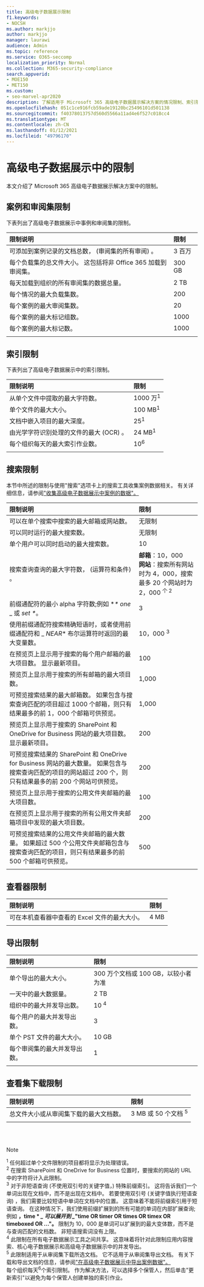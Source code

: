 ```yaml
---
title: 高级电子数据展示限制
f1.keywords:
- NOCSH
ms.author: markjjo
author: markjjo
manager: laurawi
audience: Admin
ms.topic: reference
ms.service: O365-seccomp
localization_priority: Normal
ms.collection: M365-security-compliance
search.appverid:
- MOE150
- MET150
ms.custom:
- seo-marvel-apr2020
description: 了解适用于 Microsoft 365 高级电子数据展示解决方案的情况限制、索引限制和搜索限制。
ms.openlocfilehash: 051c1ce916fcb59ade19120bc25496101d501138
ms.sourcegitcommit: f40378013757d560d5566a11ad4e6f527c018cc4
ms.translationtype: MT
ms.contentlocale: zh-CN
ms.lasthandoff: 01/12/2021
ms.locfileid: "49796170"
---
```

# <a name="limits-in-advanced-ediscovery"></a>高级电子数据展示中的限制

本文介绍了 Microsoft 365 高级电子数据展示解决方案中的限制。

## <a name="case-and-review-set-limits"></a>案例和审阅集限制

下表列出了高级电子数据展示中事例和审阅集的限制。

|**限制说明**|**限制**|
|:-----|:-----|
|可添加到案例记录的文档总数， (审阅集的所有审阅) 。  <br/> |3 百万 <br/> |
|每个负载集的总文件大小。 这包括将非 Office 365 加载到审阅集。  <br/> |300 GB <br/> |
|每天加载到组织的所有审阅集的数据总量。<br/> |2 TB <br/> |
|每个情况的最大负载集数。  <br/> |200 <br/> |
|每个案例的最大审阅集数。  <br/> |20 <br/> |
|每个案例的最大标记组数。  <br/> |1000 <br/> |
|每个案例的最大标记数。  <br/> |1000 <br/> |
|||

## <a name="indexing-limits"></a>索引限制

下表列出了高级电子数据展示中的索引限制。

|**限制说明**|**限制**|
  |:-----|:-----|
  |从单个文件中提取的最大字符数。  <br/> |1000 万<sup>1</sup> <br/> |
  |单个文件的最大大小。   <br/> |100 MB<sup>1</sup> <br/> |
  |文档中嵌入项目的最大深度。  <br/> |25<sup>1</sup> <br/> |
  |由光学字符识别处理的文件的最大 (OCR) 。  <br/> |24 MB<sup>1</sup> <br/> 
  |每个组织每天的最大索引作业数。 <br/> |10<sup>6</sup> <br/>|  
|||

## <a name="search-limits"></a>搜索限制

本节中所述的限制与使用"搜索"选项卡上的搜索工具收集案例数据相关。 有关详细信息，请参阅["收集高级电子数据展示中案例的数据"。](collecting-data-for-ediscovery.md)

|**限制说明**|**限制**|
|:-----|:-----|
|可以在单个搜索中搜索的最大邮箱或网站数。  <br/> |无限制  <br/> |
|可以同时运行的最大搜索数。  <br/> |无限制  <br/> | 
|单个用户可以同时启动的最大搜索数。  <br/> |10   <br/> | 
|搜索查询查询的最大字符数， (运算符和条件) 。  <br/> |**邮箱**：10，000<br/>**网站**：搜索所有网站时为 4，000，搜索最多 20 个网站时为 2，000 <sup>个 2</sup> <br/> |
|前缀通配符的最小 alpha 字符数;例如 **\* one* _ 或 _*set \**_。 <br/> |3   <br/> |  
|使用前缀通配符搜索精确短语时，或者使用前缀通配符和 _ *NEAR** 布尔运算符时返回的最大变量数。  <br/> |10，000 <sup>3</sup> <br/> |
|在预览页上显示用于搜索的每个用户邮箱的最大项目数。 显示最新项目。   <br/> |100  <br/> |
|预览页上显示用于搜索的所有邮箱的最大项目数。  <br/> |1,000  <br/> |
|可预览搜索结果的最大邮箱数。  如果包含与搜索查询匹配的项目超过 1000 个邮箱，则只有结果最多的前 1，000 个邮箱可供预览。<br/> |1,000  <br/> |
|预览页上显示用于搜索的 SharePoint 和 OneDrive for Business 网站的最大项目数。 显示最新项目。  <br/> |200  <br/> |
|可预览搜索结果的 SharePoint 和 OneDrive for Business 网站的最大数量。 如果包含与搜索查询匹配的项目的网站超过 200 个，则只有结果最多的前 200 个网站可供预览。  <br/> |200  <br/> |
|预览页上显示用于搜索的公用文件夹邮箱的最大项目数。  <br/> |100  <br/> |
|在预览页上显示用于搜索的所有公用文件夹邮箱项目中发现的最大项目数。  <br/> |200  <br/> |
|可预览搜索结果的公用文件夹邮箱的最大数量。 如果超过 500 个公用文件夹邮箱包含与搜索查询匹配的项目，则只有结果最多的前 500 个邮箱可供预览。  <br/> |500  <br/> |
|||

## <a name="viewer-limits"></a>查看器限制

|**限制说明**|**限制**|
|:-----|:-----|
|可在本机查看器中查看的 Excel 文件的最大大小。  <br/> |4 MB  <br/> |
|||

## <a name="export-limits"></a>导出限制

|**限制说明**|**限制**|
|:-----|:-----|
|单个导出的最大大小。|300 万个文档或 100 GB，以较小者为准|
|一天中的最大数据量。 | 2 TB |
|组织中的最大并发导出数。 | 10 <sup>4</sup> |
|每个用户的最大并发导出数。 | 3  |
|单个 PST 文件的最大大小。 | 10 GB |
|每个审阅集的最大并发导出数。 | 1  |
|||

## <a name="review-set-download-limits"></a>查看集下载限制

|**限制说明**|**限制**|
|:-----|:-----|
|总文件大小或从审阅集下载的最大文档数。  <br/> |3 MB 或 50 个文档 <sup>5</sup>|
|||

<br/>
<br/>

> [!NOTE]
> <sup>1</sup> 任何超过单个文件限制的项目都将显示为处理错误。<br/>
> <sup>2</sup> 在搜索 SharePoint 和 OneDrive for Business 位置时，要搜索的网站的 URL 中的字符将计入此限制。<br/>
> <sup>3</sup> 对于非短语查询 (不使用双引号的关键字值，) 特殊前缀索引。 这将告诉我们一个单词出现在文档中，而不是出现在文档中。 若要使用双引号 (关键字值执行短语查询) ，我们需要比较短语中单词在文档中的位置。 这意味着不能将前缀索引用于短语查询。 在这种情况下，我们使用前缀扩展到的所有可能的单词在内部扩展查询;例如 **，time \* *_ 可以展开到 _*"time OR timer OR times OR timex OR timeboxed OR ..."。** 限制为 10，000 是单词可以扩展到的最大变体数，而不是与查询匹配的文档数。 非短语搜索词没有上限。<br/>
> <sup>4</sup> 此限制在所有电子数据展示工具之间共享。 这意味着将针对此限制应用内容搜索、核心电子数据展示和高级电子数据展示中的并发导出。 <br/>
> <sup>5</sup> 此限制适用于从审阅集下载所选文档。 它不适用于从审阅集导出文档。 有关下载和导出文档的信息，请参阅["在高级电子数据展示中导出案例数据"。](exporting-data-ediscover20.md) <br/>
> 每个组织每天<sup>6</sup>个索引限制。 作为解决方法，可以选择多个保管人，然后单击"更新索引"以避免为每个保管人创建单独的索引作业。 <br/>

